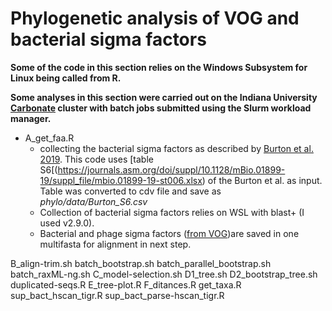 # Phylogenetic analysis of VOG and bacterial sigma factors

**Some of the code in this section relies on the Windows Subsystem for Linux being called from R.**

**Some analyses in this section were carried out on the Indiana University [Carbonate](https://kb.iu.edu/d/aolp) cluster with batch jobs submitted using the Slurm workload manager.**


* A_get_faa.R
    * collecting the bacterial sigma factors as described by [Burton et al. 2019](https://doi.org/10.1128/mbio.01899-19). This code uses [table S6[(https://journals.asm.org/doi/suppl/10.1128/mBio.01899-19/suppl_file/mbio.01899-19-st006.xlsx) of the Burton et al. as input. Table was converted to cdv file and save as *phylo/data/Burton_S6.csv*
    * Collection of bacterial sigma factors relies on WSL with blast+ (I used v2.9.0). 
    * Bacterial and phage sigma factors ([from VOG](vogdb/data/vog_sigma_clean_Whost.RData))are saved in one multifasta for alignment in next step.

B_align-trim.sh
batch_bootstrap.sh
batch_parallel_bootstrap.sh
batch_raxML-ng.sh
C_model-selection.sh
D1_tree.sh
D2_bootstrap_tree.sh
duplicated-seqs.R
E_tree-plot.R
F_ditances.R
get_taxa.R
sup_bact_hscan_tigr.R
sup_bact_parse-hscan_tigr.R
